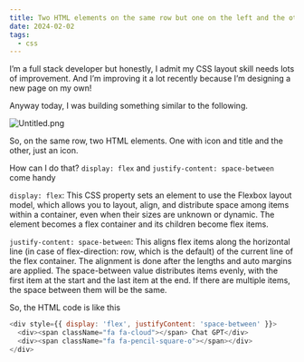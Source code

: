 ```yaml
---
title: Two HTML elements on the same row but one on the left and the other on the right
date: 2024-02-02
tags:
  - css
---
```


I’m a full stack developer but honestly, I admit my CSS layout skill needs lots of improvement. And I’m improving it a lot recently because I’m designing a new page on my own!


Anyway today, I was building something similar to the following.


![Untitled.png](https://prod-files-secure.s3.us-west-2.amazonaws.com/875308e8-8000-4329-b1aa-ffd95b33ba6e/feb3e03e-bb8f-410d-af4a-70260fc9012a/Untitled.png?X-Amz-Algorithm=AWS4-HMAC-SHA256&X-Amz-Content-Sha256=UNSIGNED-PAYLOAD&X-Amz-Credential=AKIAT73L2G45HZZMZUHI%2F20240217%2Fus-west-2%2Fs3%2Faws4_request&X-Amz-Date=20240217T012237Z&X-Amz-Expires=3600&X-Amz-Signature=bfede8d9ea3d5bbf5fe38a8e8f9a648ae39c1de193ee5b57c44f6eb80b191f26&X-Amz-SignedHeaders=host&x-id=GetObject)


So, on the same row, two HTML elements. One with icon and title and the other, just an icon.


How can I do that? `display: flex` and `justify-content: space-between` come handy


`display: flex`: This CSS property sets an element to use the Flexbox layout model, which allows you to layout, align, and distribute space among items within a container, even when their sizes are unknown or dynamic. The element becomes a flex container and its children become flex items.


`justify-content: space-between`: This aligns flex items along the horizontal line (in case of flex-direction: row, which is the default) of the current line of the flex container. The alignment is done after the lengths and auto margins are applied. The space-between value distributes items evenly, with the first item at the start and the last item at the end. If there are multiple items, the space between them will be the same.


So, the HTML code is like this


```javascript
<div style={{ display: 'flex', justifyContent: 'space-between' }}>
  <div><span className="fa fa-cloud"></span> Chat GPT</div>
  <div><span className="fa fa-pencil-square-o"></span></div>
</div>
```


